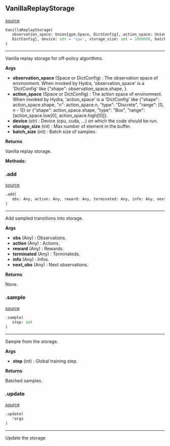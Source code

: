 #


## VanillaReplayStorage
[source](https://github.com/RLE-Foundation/Hsuanwu/blob/main/hsuanwu/xploit/storage/vanilla_replay_storage.py/#L11)
```python 
VanillaReplayStorage(
   observation_space: Union[gym.Space, DictConfig], action_space: Union[gym.Space,
   DictConfig], device: str = 'cpu', storage_size: int = 1000000, batch_size: int = 1024
)
```


---
Vanilla replay storage for off-policy algorithms.


**Args**

* **observation_space** (Space or DictConfig) : The observation space of environment. When invoked by Hydra,
    'observation_space' is a 'DictConfig' like {"shape": observation_space.shape, }.
* **action_space** (Space or DictConfig) : The action space of environment. When invoked by Hydra,
    'action_space' is a 'DictConfig' like
    {"shape": action_space.shape, "n": action_space.n, "type": "Discrete", "range": [0, n - 1]} or
    {"shape": action_space.shape, "type": "Box", "range": [action_space.low[0], action_space.high[0]]}.
* **device** (str) : Device (cpu, cuda, ...) on which the code should be run.
* **storage_size** (int) : Max number of element in the buffer.
* **batch_size** (int) : Batch size of samples.


**Returns**

Vanilla replay storage.


**Methods:**


### .add
[source](https://github.com/RLE-Foundation/Hsuanwu/blob/main/hsuanwu/xploit/storage/vanilla_replay_storage.py/#L60)
```python
.add(
   obs: Any, action: Any, reward: Any, terminated: Any, info: Any, next_obs: Any
)
```

---
Add sampled transitions into storage.


**Args**

* **obs** (Any) : Observations.
* **action** (Any) : Actions.
* **reward** (Any) : Rewards.
* **terminated** (Any) : Terminateds.
* **info** (Any) : Infos.
* **next_obs** (Any) : Next observations.


**Returns**

None.

### .sample
[source](https://github.com/RLE-Foundation/Hsuanwu/blob/main/hsuanwu/xploit/storage/vanilla_replay_storage.py/#L91)
```python
.sample(
   step: int
)
```

---
Sample from the storage.


**Args**

* **step** (int) : Global training step.


**Returns**

Batched samples.

### .update
[source](https://github.com/RLE-Foundation/Hsuanwu/blob/main/hsuanwu/xploit/storage/vanilla_replay_storage.py/#L115)
```python
.update(
   *args
)
```

---
Update the storage

